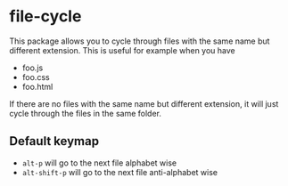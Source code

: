 # file-cycle

This package allows you to cycle through files with the same name but different extension. This is useful for example when you have

- foo.js
- foo.css
- foo.html

If there are no files with the same name but different extension, it will just cycle through the files in the same folder.

## Default keymap

- `alt-p` will go to the next file alphabet wise
- `alt-shift-p` will go to the next file anti-alphabet wise
